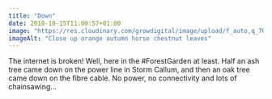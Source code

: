 ```yaml
---
title: "Down"
date: 2018-10-15T11:00:57+01:00
image: "https://res.cloudinary.com/growdigital/image/upload/f_auto,q_70,w_736/v1544364684/brown-leaf-44341824845.jpg"
imageAlt: "Close up orange autumn horse chestnut leaves"
---
```


The internet is broken! Well, here in the #ForestGarden at least. Half an ash tree came down on the power line in Storm Callum, and then an oak tree came down on the fibre cable. No power, no connectivity and lots of chainsawing… 
